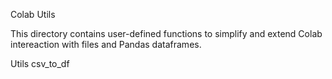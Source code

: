 Colab Utils

This directory contains user-defined functions to simplify and extend Colab intereaction with files and Pandas dataframes. 

Utils
csv_to_df
